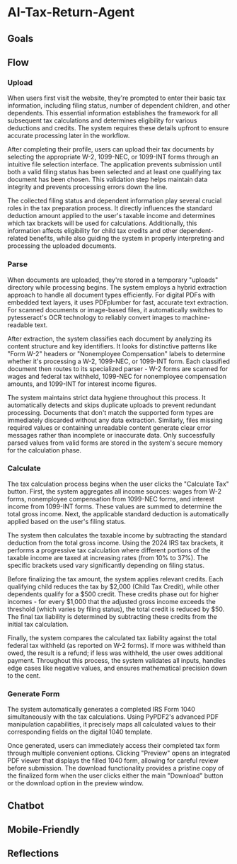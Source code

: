 # AI-Tax-Return-Agent

## Goals

## Flow

### Upload
When users first visit the website, they're prompted to enter their basic tax information, including filing status, number of dependent children, and other dependents. This essential information establishes the framework for all subsequent tax calculations and determines eligibility for various deductions and credits. The system requires these details upfront to ensure accurate processing later in the workflow.

After completing their profile, users can upload their tax documents by selecting the appropriate W-2, 1099-NEC, or 1099-INT forms through an intuitive file selection interface. The application prevents submission until both a valid filing status has been selected and at least one qualifying tax document has been chosen. This validation step helps maintain data integrity and prevents processing errors down the line.

The collected filing status and dependent information play several crucial roles in the tax preparation process. It directly influences the standard deduction amount applied to the user's taxable income and determines which tax brackets will be used for calculations. Additionally, this information affects eligibility for child tax credits and other dependent-related benefits, while also guiding the system in properly interpreting and processing the uploaded documents.

### Parse
When documents are uploaded, they're stored in a temporary "uploads" directory while processing begins. The system employs a hybrid extraction approach to handle all document types efficiently. For digital PDFs with embedded text layers, it uses PDFplumber for fast, accurate text extraction. For scanned documents or image-based files, it automatically switches to pytesseract's OCR technology to reliably convert images to machine-readable text.

After extraction, the system classifies each document by analyzing its content structure and key identifiers. It looks for distinctive patterns like "Form W-2" headers or "Nonemployee Compensation" labels to determine whether it's processing a W-2, 1099-NEC, or 1099-INT form. Each classified document then routes to its specialized parser - W-2 forms are scanned for wages and federal tax withheld, 1099-NEC for nonemployee compensation amounts, and 1099-INT for interest income figures.

The system maintains strict data hygiene throughout this process. It automatically detects and skips duplicate uploads to prevent redundant processing. Documents that don't match the supported form types are immediately discarded without any data extraction. Similarly, files missing required values or containing unreadable content generate clear error messages rather than incomplete or inaccurate data. Only successfully parsed values from valid forms are stored in the system's secure memory for the calculation phase.

### Calculate
The tax calculation process begins when the user clicks the "Calculate Tax" button. First, the system aggregates all income sources: wages from W-2 forms, nonemployee compensation from 1099-NEC forms, and interest income from 1099-INT forms. These values are summed to determine the total gross income. Next, the applicable standard deduction is automatically applied based on the user's filing status.

The system then calculates the taxable income by subtracting the standard deduction from the total gross income. Using the 2024 IRS tax brackets, it performs a progressive tax calculation where different portions of the taxable income are taxed at increasing rates (from 10% to 37%). The specific brackets used vary significantly depending on filing status.

Before finalizing the tax amount, the system applies relevant credits. Each qualifying child reduces the tax by $2,000 (Child Tax Credit), while other dependents qualify for a $500 credit. These credits phase out for higher incomes - for every $1,000 that the adjusted gross income exceeds the threshold (which varies by filing status), the total credit is reduced by $50. The final tax liability is determined by subtracting these credits from the initial tax calculation.

Finally, the system compares the calculated tax liability against the total federal tax withheld (as reported on W-2 forms). If more was withheld than owed, the result is a refund; if less was withheld, the user owes additional payment. Throughout this process, the system validates all inputs, handles edge cases like negative values, and ensures mathematical precision down to the cent.

### Generate Form
The system automatically generates a completed IRS Form 1040 simultaneously with the tax calculations. Using PyPDF2's advanced PDF manipulation capabilities, it precisely maps all calculated values to their corresponding fields on the digital 1040 template.

Once generated, users can immediately access their completed tax form through multiple convenient options. Clicking "Preview" opens an integrated PDF viewer that displays the filled 1040 form, allowing for careful review before submission. The download functionality provides a pristine copy of the finalized form when the user clicks either the main "Download" button or the download option in the preview window.

## Chatbot

## Mobile-Friendly

## Reflections

